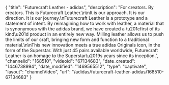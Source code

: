 {
    "title": "Futurecraft Leather - adidas",
    "description": "For creators. By creators. This is Futurecraft Leather.\n\nIt is our approach. It is our direction. It is our journey.\nFuturecraft Leather is a prototype and a statement of intent. By reimagining how to work with leather, a material that is synonymous with the adidas brand, we have created a \u201cfirst of its kind\u201d product in an entirely new way. Milling leather allows us to push the limits of our craft, bringing new form and function to a traditional material.\n\nThis new innovation meets a true adidas Originals icon, in the form of the Superstar. With just 45 pairs available worldwide, Futurecraft Leather is an homage to the Superstar\u2019s years since its inception.",
    "channelid": "168510",
    "videoid": "67134683",
    "date_created": "1446738994",
    "date_modified": "1469565512",
    "type": "captivate",
    "layout": "channelVideo",
    "url": "\/adidas\/futurecraft-leather-adidas\/168510-67134683"
}
